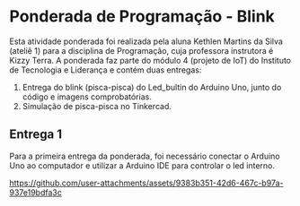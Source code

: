 # Ponderada de Programação - Blink

Esta atividade ponderada foi realizada pela aluna Kethlen Martins da Silva (ateliê 1) para a disciplina de Programação, cuja professora instrutora é Kizzy Terra. A ponderada faz parte do módulo 4 (projeto de IoT) do Instituto de Tecnologia e Liderança e contém duas entregas:

1. Entrega do blink (pisca-pisca) do Led_bultin do Arduino Uno, junto do código e imagens comprobatórias.
2. Simulação de pisca-pisca no Tinkercad.

## Entrega 1

Para a primeira entrega da ponderada, foi necessário conectar o Arduino Uno ao computador e utilizar a Arduino IDE para controlar o led interno.



https://github.com/user-attachments/assets/9383b351-42d6-467c-b97a-937e19bdfa3c

